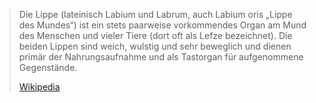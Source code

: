 > Die Lippe (lateinisch Labium und Labrum, auch Labium oris „Lippe des Mundes“) ist ein stets paarweise vorkommendes Organ am Mund des Menschen und vieler Tiere (dort oft als Lefze bezeichnet). Die beiden Lippen sind weich, wulstig und sehr beweglich und dienen primär der Nahrungsaufnahme und als Tastorgan für aufgenommene Gegenstände.
>
> [Wikipedia](https://de.wikipedia.org/wiki/Lippe)